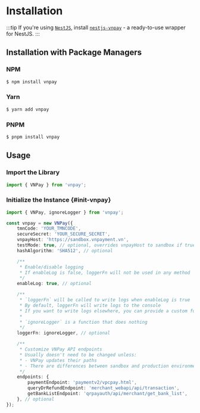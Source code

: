 # Installation

:::tip
If you're using [`NestJS`](https://docs.nestjs.com), install [`nestjs-vnpay`](https://github.com/lehuygiang28/nestjs-vnpay) - a ready-to-use wrapper for NestJS.
:::

## Installation with Package Managers

### NPM

```bash
$ npm install vnpay
```

### Yarn

```bash
$ yarn add vnpay
```

### PNPM

```bash
$ pnpm install vnpay
```

## Usage

### Import the Library

```typescript
import { VNPay } from 'vnpay';
```

### Initialize the Instance {#init-vnpay}

```typescript
import { VNPay, ignoreLogger } from 'vnpay';

const vnpay = new VNPay({
    tmnCode: 'YOUR_TMNCODE',
    secureSecret: 'YOUR_SECURE_SECRET',
    vnpayHost: 'https://sandbox.vnpayment.vn',
    testMode: true, // optional, overrides vnpayHost to sandbox if true
    hashAlgorithm: 'SHA512', // optional

    /**
     * Enable/disable logging
     * If enableLog is false, loggerFn will not be used in any method
     */
    enableLog: true, // optional

    /**
     * `loggerFn` will be called to write logs when enableLog is true
     * By default, loggerFn will write logs to the console
     * If you want to write logs elsewhere, you can provide a custom function
     *
     * `ignoreLogger` is a function that does nothing
     */
    loggerFn: ignoreLogger, // optional

    /**
     * Customize VNPay API endpoints
     * Usually doesn't need to be changed unless:
     * - VNPay updates their paths
     * - There are differences between sandbox and production environments
     */
    endpoints: {
        paymentEndpoint: 'paymentv2/vpcpay.html',
        queryDrRefundEndpoint: 'merchant_webapi/api/transaction',
        getBankListEndpoint: 'qrpayauth/api/merchant/get_bank_list',
    }, // optional
});
```
